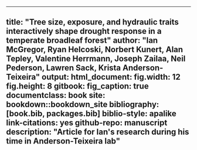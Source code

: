 
---
title: "Tree size, exposure, and hydraulic traits interactively shape drought response in a temperate broadleaf forest"
author: "Ian McGregor, Ryan Helcoski, Norbert Kunert, Alan Tepley, Valentine Herrmann, Joseph Zailaa, Neil Pederson, Lawren Sack, Krista Anderson-Teixeira"
output:
  html_document:
    fig.width: 12
    fig.height: 8
  gitbook:
    fig_caption: true
documentclass: book
site: bookdown::bookdown_site
bibliography: [book.bib, packages.bib]
biblio-style: apalike
link-citations: yes
github-repo: manuscript
description: "Article for Ian's research during his time in Anderson-Teixeira lab"
---



<!-- this code makes the .md file but not a correctly-formatted html -->
<!-- output:  -->
<!--   bookdown::html_book: -->
<!--   bookdown::gitbook: -->

<!-- this code makes a correctly-formatted html file but not a .md file -->
<!-- output:  -->
<!--  html_document: -->
<!--     theme: !expr sample(c("yeti", "united", "lumen"), 1) -->
<!--  gitbook: -->
<!--     highlight: tango -->
